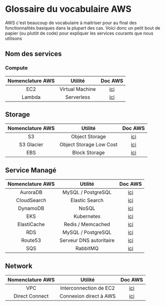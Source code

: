 # Glossaire du vocabulaire AWS

AWS c'est beaucoup de vocabulaire à maitriser pour au final des fonctionnalités basiques dans la plupart des cas. Voici donc un petit bout de papier (ou plutôt de code) pour expliquer les services courants que nous utilisons

## Nom des services

### Compute

| Nomenclature AWS | Utilité                        | Doc AWS |
| :--------------: | :----------------------------: | :-----: |
| EC2              | Virtual Machine                | [ici](https://docs.aws.amazon.com/fr_fr/AWSEC2/latest/UserGuide/concepts.html) |
| Lambda           | Serverless                     | [ici](https://docs.aws.amazon.com/lambda/latest/dg/welcome.html) |

## Storage

| Nomenclature AWS | Utilité                        | Doc AWS |
| :--------------: | :----------------------------: | :-----: |
| S3               | Object Storage                 | [ici](https://docs.aws.amazon.com/fr_fr/AmazonS3/latest/userguide/Welcome.html) |
| S3 Glacier       | Object Storage Low Cost        | [ici](https://docs.aws.amazon.com/fr_fr/AmazonS3/latest/userguide/Welcome.html) |
| EBS              | Block Storage                  | [ici](https://docs.aws.amazon.com/fr_fr/AWSEC2/latest/UserGuide/AmazonEBS.html) |


## Service Managé

| Nomenclature AWS | Utilité                        | Doc AWS |
| :--------------: | :----------------------------: | :-----: |
| AuroraDB         | MySQL / PostgreSQL             | [ici](https://docs.aws.amazon.com/AmazonRDS/latest/AuroraUserGuide/CHAP_AuroraOverview.html) |
| CloudSearch      | Elastic Search                 | [ici](https://docs.aws.amazon.com/fr_fr/AmazonS3/latest/userguide/Welcome.html) |
| DynamoDB         | NoSQL                          | [ici](https://docs.aws.amazon.com/amazondynamodb/latest/developerguide/Introduction.html) |
| EKS              | Kubernetes                     | [ici](https://docs.aws.amazon.com/whitepapers/latest/overview-deployment-options/amazon-elastic-kubernetes-service.html)
| ElastiCache      | Redis / Memcached              | [ici](https://docs.aws.amazon.com/fr_fr/AmazonElastiCache/latest/red-ug/elasticache-use-cases.html) |
| RDS              | MySQL / PostgreSQL             | [ici](https://docs.aws.amazon.com/rds/index.html) |
| Route53          | Serveur DNS autoritaire        | [ici](https://docs.aws.amazon.com/route53/index.html) |
| SQS              | RabbitMQ                       | [ici](https://docs.aws.amazon.com/sqs/index.html) |

## Network

| Nomenclature AWS | Utilité                        | Doc AWS |
| :--------------: | :----------------------------: | :-----: |
| VPC              | Interconnection de EC2         | [ici](https://aws.amazon.com/fr/vpc/) |
| Direct Connect   | Connexion direct à AWS         | [ici](https://docs.aws.amazon.com/fr_fr/directconnect/latest/UserGuide/Welcome.html)

